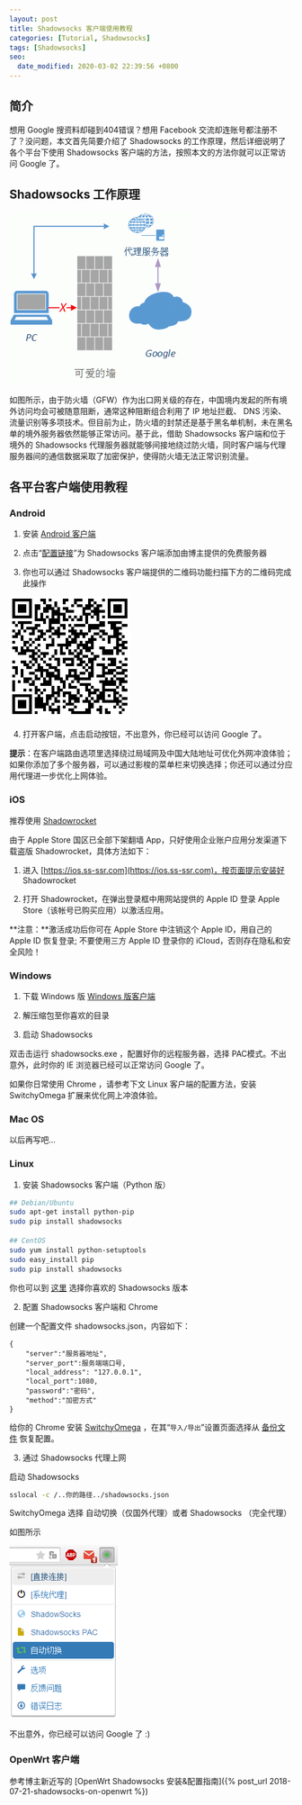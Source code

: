 ```yaml
---
layout: post
title: Shadowsocks 客户端使用教程
categories: [Tutorial, Shadowsocks]
tags: [Shadowsocks]
seo:
  date_modified: 2020-03-02 22:39:56 +0800
---
```


## 简介

想用 Google 搜资料却碰到404错误？想用 Facebook 交流却连账号都注册不了？没问题，本文首先简要介绍了 Shadowsocks 的工作原理，然后详细说明了各个平台下使用 Shadowsocks 客户端的方法，按照本文的方法你就可以正常访问 Google 了。

## Shadowsocks 工作原理

![Shadowsocks 工作原理图](/assets/img/post/how-shadowsocks-work.gif)

如图所示，由于防火墙（GFW）作为出口网关级的存在，中国境内发起的所有境外访问均会可被随意阻断，通常这种阻断组合利用了 IP 地址拦截、 DNS 污染、流量识别等多项技术。但目前为止，防火墙的封禁还是基于黑名单机制，未在黑名单的境外服务器依然能够正常访问。基于此，借助 Shadowsocks 客户端和位于境外的 Shadowsocks 代理服务器就能够间接地绕过防火墙，同时客户端与代理服务器间的通信数据采取了加密保护，使得防火墙无法正常识别流量。

## 各平台客户端使用教程
### Android

1. 安装 [Android 客户端](https://github.com/shadowsocks/shadowsocks-android/releases)

2. 点击“[配置链接](ss://YWVzLTEyOC1nY206ODBAVTgzIzJrVHk4QGJhbmR3YWdvbi5hbGFsaW4ubWU6NTIwNzc=#%e8%8c%b6%e9%a6%86-alalin.me)”为 Shadowsocks 客户端添加由博主提供的免费服务器

3. 你也可以通过 Shadowsocks 客户端提供的二维码功能扫描下方的二维码完成此操作

![SS 二维码](/assets/img/post/ssqrcode.png)

4. 打开客户端，点击启动按钮，不出意外，你已经可以访问 Google 了。

**提示**：在客户端路由选项里选择绕过局域网及中国大陆地址可优化外网冲浪体验；如果你添加了多个服务器，可以通过影梭的菜单栏来切换选择；你还可以通过分应用代理进一步优化上网体验。

### iOS

推荐使用 [Shadowrocket](https://itunes.apple.com/us/app/shadowrocket/id932747118?mt=8)

由于 Apple Store 国区已全部下架翻墙 App，只好使用企业账户应用分发渠道下载盗版 Shadowrocket，具体方法如下：

1. 进入 [https://ios.ss-ssr.com](https://ios.ss-ssr.com)，按页面提示安装好 Shadowrocket

2. 打开 Shadowrocket，在弹出登录框中用网站提供的 Apple ID 登录 Apple Store（该帐号已购买应用）以激活应用。

**注意：**激活成功后你可在 Apple Store 中注销这个 Apple ID，用自己的 Apple ID 恢复登录; 不要使用三方 Apple ID 登录你的 iCloud，否则存在隐私和安全风险！

### Windows

1. 下载 Windows 版  [Windows 版客户端](https://github.com/shadowsocks/shadowsocks-windows/releases)

2. 解压缩包至你喜欢的目录

3. 启动 Shadowsocks

双击击运行 shadowsocks.exe ，配置好你的远程服务器，选择 PAC模式。不出意外，此时你的 IE 浏览器已经可以正常访问 Google 了。

如果你日常使用 Chrome ，请参考下文 Linux 客户端的配置方法，安装 SwitchyOmega 扩展来优化网上冲浪体验。

### Mac OS

以后再写吧...

### Linux

1. 安装 Shadowsocks 客户端（Python 版）


```sh
## Debian/Ubuntu
sudo apt-get install python-pip
sudo pip install shadowsocks

## CentOS
sudo yum install python-setuptools
sudo easy_install pip
sudo pip install shadowsocks
```

你也可以到 [这里](http://shadowsocks.org/en/download/clients.html) 选择你喜欢的 Shadowsocks 版本

2. 配置 Shadowsocks 客户端和 Chrome

创建一个配置文件 shadowsocks.json，内容如下：

```
{				
	"server":"服务器地址",
	"server_port":服务端端口号,
	"local_address": "127.0.0.1",
	"local_port":1080,
	"password":"密码",
	"method":"加密方式"
}
```

给你的 Chrome 安装 [SwitchyOmega](https://chrome.google.com/webstore/detail/proxy-switchyomega/padekgcemlokbadohgkifijomclgjgif) ，在其“`导入/导出`”设置页面选择从 [备份文件](/assets/files/OmegaOptions.bak) 恢复配置。

3. 通过 Shadowsocks 代理上网

启动 Shadowsocks


```sh
sslocal -c /..你的路径../shadowsocks.json
```

SwitchyOmega 选择 自动切换（仅国外代理）或者 Shadowsocks （完全代理）

如图所示

![SwitchyOmega 界面](/assets/img/post/switchyomega.png) 

不出意外，你已经可以访问 Google 了 :)

### OpenWrt 客户端

参考博主新近写的 [OpenWrt Shadowsocks 安装&配置指南]({% post_url 2018-07-21-shadowsocks-on-openwrt %})
